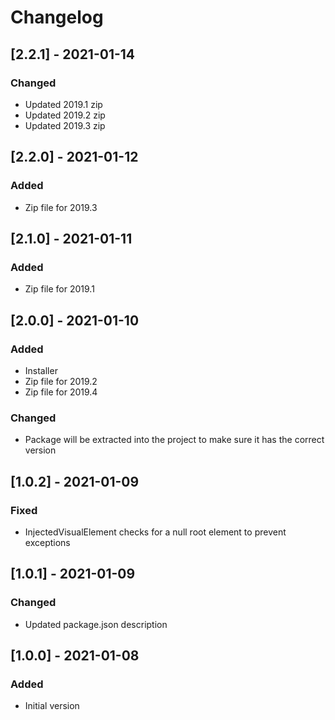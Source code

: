 # Changelog

## [2.2.1] - 2021-01-14
### Changed
- Updated 2019.1 zip
- Updated 2019.2 zip
- Updated 2019.3 zip

## [2.2.0] - 2021-01-12
### Added
- Zip file for 2019.3

## [2.1.0] - 2021-01-11
### Added
- Zip file for 2019.1

## [2.0.0] - 2021-01-10
### Added
- Installer
- Zip file for 2019.2
- Zip file for 2019.4

### Changed
- Package will be extracted into the project to make sure it has the correct version

## [1.0.2] - 2021-01-09
### Fixed
- InjectedVisualElement checks for a null root element to prevent exceptions

## [1.0.1] - 2021-01-09
### Changed
- Updated package.json description

## [1.0.0] - 2021-01-08
### Added
- Initial version
